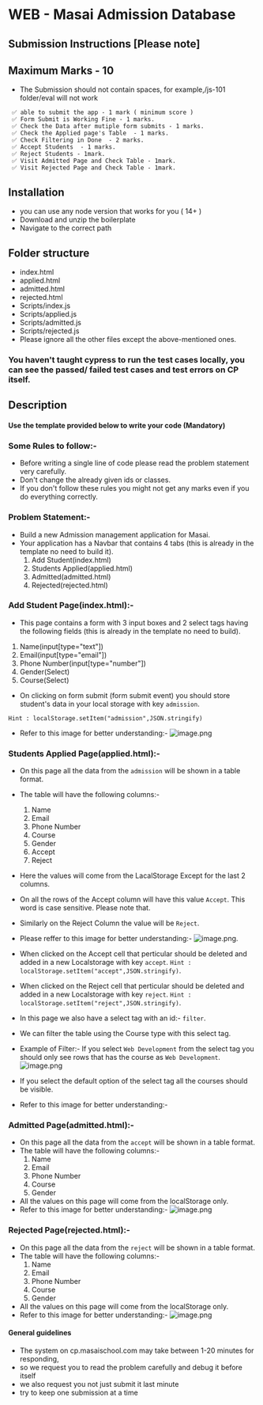 # WEB - Masai Admission Database

## Submission Instructions [Please note]

## Maximum Marks - 10

- The Submission should not contain spaces, for example,/js-101 folder/eval will not work

```
 ✅ able to submit the app - 1 mark ( minimum score )
 ✅ Form Submit is Working Fine - 1 marks.
 ✅ Check the Data after mutiple form submits - 1 marks.
 ✅ Check the Applied page's Table  - 1 marks.
 ✅ Check Filtering in Done  - 2 marks.
 ✅ Accept Students  - 1 marks.
 ✅ Reject Students - 1mark.
 ✅ Visit Admitted Page and Check Table - 1mark.
 ✅ Visit Rejected Page and Check Table - 1mark.
```

## Installation

- you can use any node version that works for you ( 14+ )
- Download and unzip the boilerplate
- Navigate to the correct path

## Folder structure

- index.html
- applied.html
- admitted.html
- rejected.html
- Scripts/index.js
- Scripts/applied.js
- Scripts/admitted.js
- Scripts/rejected.js
- Please ignore all the other files except the above-mentioned ones.

### You haven't taught cypress to run the test cases locally, you can see the passed/ failed test cases and test errors on CP itself.

## Description

#### Use the template provided below to write your code (Mandatory)

### Some Rules to follow:-

- Before writing a single line of code please read the problem statement very carefully.
- Don't change the already given ids or classes.
- If you don't follow these rules you might not get any marks even if you do everything correctly.

### Problem Statement:-

- Build a new Admission management application for Masai.
- Your application has a Navbar that contains 4 tabs (this is already in the template no need to build it).
  1. Add Student(index.html)
  2. Students Applied(applied.html)
  3. Admitted(admitted.html)
  4. Rejected(rejected.html)

### Add Student Page(index.html):-

- This page contains a form with 3 input boxes and 2 select tags having the following fields (this is already in the template no need to build).

1. Name(input[type="text"])
2. Email(input[type="email"])
3. Phone Number(input[type="number"])
4. Gender(Select)
5. Course(Select)

- On clicking on form submit (form submit event) you should store student's data in your local storage with key `admission`.

`Hint : localStorage.setItem("admission",JSON.stringify)`

- Refer to this image for better understanding:-
  ![image.png](https://masai-course.s3.ap-south-1.amazonaws.com/editor/uploads/2022-12-05/Screenshot%202022-12-05%20at%2012.34.13%20PM_368540.png)

### Students Applied Page(applied.html):-

- On this page all the data from the `admission` will be shown in a table format.
- The table will have the following columns:-
  1. Name
  2. Email
  3. Phone Number
  4. Course
  5. Gender
  6. Accept
  7. Reject
- Here the values will come from the LacalStorage Except for the last 2 columns.
- On all the rows of the Accept column will have this value `Accept`. This word is case sensitive. Please note that.
- Similarly on the Reject Column the value will be `Reject`.
- Please reffer to this image for better understanding:- ![image.png](https://masai-course.s3.ap-south-1.amazonaws.com/editor/uploads/2022-12-05/Screenshot%202022-12-05%20at%2012.35.26%20PM_571367.png).
- When clicked on the Accept cell that perticular should be deleted and added in a new Localstorage with key `accept`.
  `Hint : localStorage.setItem("accept",JSON.stringify)`.

- When clicked on the Reject cell that perticular should be deleted and added in a new Localstorage with key `reject`.
  `Hint : localStorage.setItem("reject",JSON.stringify)`.

- In this page we also have a select tag with an id:- `filter`.
- We can filter the table using the Course type with this select tag.
- Example of Filter:- If you select `Web Development` from the select tag you should only see rows that has the course as `Web Development`.
  ![image.png](https://masai-course.s3.ap-south-1.amazonaws.com/editor/uploads/2022-12-05/Screenshot%202022-12-05%20at%2012.35.48%20PM_967159.png)
- If you select the default option of the select tag all the courses should be visible.

- Refer to this image for better understanding:-

### Admitted Page(admitted.html):-

- On this page all the data from the `accept` will be shown in a table format.
- The table will have the following columns:-
  1. Name
  2. Email
  3. Phone Number
  4. Course
  5. Gender
- All the values on this page will come from the localStorage only.
- Refer to this image for better understanding:-
  ![image.png](https://masai-course.s3.ap-south-1.amazonaws.com/editor/uploads/2022-12-05/Screenshot%202022-12-05%20at%2012.36.18%20PM_443049.png)

### Rejected Page(rejected.html):-

- On this page all the data from the `reject` will be shown in a table format.
- The table will have the following columns:-
  1. Name
  2. Email
  3. Phone Number
  4. Course
  5. Gender
- All the values on this page will come from the localStorage only.
- Refer to this image for better understanding:-
  ![image.png](https://masai-course.s3.ap-south-1.amazonaws.com/editor/uploads/2022-12-05/Screenshot%202022-12-05%20at%2012.36.43%20PM_730133.png)

#### General guidelines

- The system on cp.masaischool.com may take between 1-20 minutes for responding,
- so we request you to read the problem carefully and debug it before itself
- we also request you not just submit it last minute
- try to keep one submission at a time
